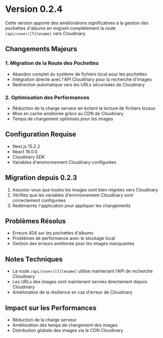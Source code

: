 # Version 0.2.4

Cette version apporte des améliorations significatives à la gestion des pochettes d'albums en migrant complètement la route `/api/cover/[filename]` vers Cloudinary.

## Changements Majeurs

### 1. Migration de la Route des Pochettes
- Abandon complet du système de fichiers local pour les pochettes
- Intégration directe avec l'API Cloudinary pour la recherche d'images
- Redirection automatique vers les URLs sécurisées de Cloudinary

### 2. Optimisation des Performances
- Réduction de la charge serveur en évitant la lecture de fichiers locaux
- Mise en cache améliorée grâce au CDN de Cloudinary
- Temps de chargement optimisés pour les images

## Configuration Requise
- Next.js 15.2.2
- React 19.0.0
- Cloudinary SDK
- Variables d'environnement Cloudinary configurées

## Migration depuis 0.2.3
1. Assurez-vous que toutes les images sont bien migrées vers Cloudinary
2. Vérifiez que les variables d'environnement Cloudinary sont correctement configurées
3. Redémarrez l'application pour appliquer les changements

## Problèmes Résolus
- Erreurs 404 sur les pochettes d'albums
- Problèmes de performance avec le stockage local
- Gestion des erreurs améliorée pour les images manquantes

## Notes Techniques
- La route `/api/cover/[filename]` utilise maintenant l'API de recherche Cloudinary
- Les URLs des images sont maintenant servies directement depuis Cloudinary
- Amélioration de la résilience en cas d'erreur de Cloudinary

## Impact sur les Performances
- Réduction de la charge serveur
- Amélioration des temps de chargement des images
- Distribution globale des images via le CDN Cloudinary 